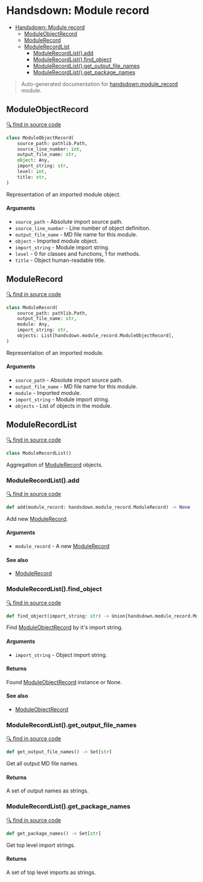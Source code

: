 # Handsdown: Module record

- [Handsdown: Module record](#handsdown-module-record)
  - [ModuleObjectRecord](#moduleobjectrecord)
  - [ModuleRecord](#modulerecord)
  - [ModuleRecordList](#modulerecordlist)
    - [ModuleRecordList().add](#modulerecordlistadd)
    - [ModuleRecordList().find_object](#modulerecordlistfind_object)
    - [ModuleRecordList().get_output_file_names](#modulerecordlistget_output_file_names)
    - [ModuleRecordList().get_package_names](#modulerecordlistget_package_names)

> Auto-generated documentation for [handsdown.module_record](..//home/vlad/work/vemel/handsdown/handsdown/module_record.py) module.

## ModuleObjectRecord

[🔍 find in source code](../handsdown/module_record.py#L7)

```python
class ModuleObjectRecord(
    source_path: pathlib.Path,
    source_line_number: int,
    output_file_name: str,
    object: Any,
    import_string: str,
    level: int,
    title: str,
)
```
Representation of an imported module object.

#### Arguments

- `source_path` - Absolute import source path.
- `source_line_number` - Line number of object definition.
- `output_file_name` - MD file name for this module.
- `object` - Imported module object.
- `import_string` - Module import string.
- `level` - 0 for classes and functions, 1 for methods.
- `title` - Object human-readable title.

## ModuleRecord

[🔍 find in source code](../handsdown/module_record.py#L31)

```python
class ModuleRecord(
    source_path: pathlib.Path,
    output_file_name: str,
    module: Any,
    import_string: str,
    objects: List[handsdown.module_record.ModuleObjectRecord],
)
```
Representation of an imported module.

#### Arguments

- `source_path` - Absolute import source path.
- `output_file_name` - MD file name for this module.
- `module` - Imported module.
- `import_string` - Module import string.
- `objects` - List of objects in the module.

## ModuleRecordList

[🔍 find in source code](../handsdown/module_record.py#L50)

```python
class ModuleRecordList()
```
Aggregation of [ModuleRecord](#modulerecord) objects.

### ModuleRecordList().add

[🔍 find in source code](../handsdown/module_record.py#L89)

```python
def add(module_record: handsdown.module_record.ModuleRecord) -> None
```
Add new [ModuleRecord](#modulerecord).

#### Arguments

- `module_record` - A new [ModuleRecord](#modulerecord)

#### See also

- [ModuleRecord](#modulerecord)

### ModuleRecordList().find_object

[🔍 find in source code](../handsdown/module_record.py#L59)

```python
def find_object(import_string: str) -> Union[handsdown.module_record.ModuleObjectRecord, NoneType]
```
Find [ModuleObjectRecord](#moduleobjectrecord) by it's import string.

#### Arguments

- `import_string` - Object import string.

#### Returns

Found [ModuleObjectRecord](#moduleobjectrecord) instance or None.

#### See also

- [ModuleObjectRecord](#moduleobjectrecord)

### ModuleRecordList().get_output_file_names

[🔍 find in source code](../handsdown/module_record.py#L71)

```python
def get_output_file_names() -> Set[str]
```
Get all output MD file names.

#### Returns

A set of output names as strings.

### ModuleRecordList().get_package_names

[🔍 find in source code](../handsdown/module_record.py#L80)

```python
def get_package_names() -> Set[str]
```
Get top level import strings.

#### Returns

A set of top level imports as strings.
